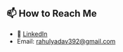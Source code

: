## 📫 How to Reach Me  
- 🔗 [LinkedIn](https://www.linkedin.com/in/rahul-yadav-477829184/)  
- Email: rahulyadav392@gmail.com  

<!--
**rahulyadav392/rahulyadav392** is a ✨ _special_ ✨ repository because its `README.md` (this file) appears on your GitHub profile.

Here are some ideas to get you started:

- 🔭 I’m currently working on ...
- 🌱 I’m currently learning ...
- 👯 I’m looking to collaborate on ...
- 🤔 I’m looking for help with ...
- 💬 Ask me about ...
- 📫 How to reach me: ...
- 😄 Pronouns: ...
- ⚡ Fun fact: ...
-->
